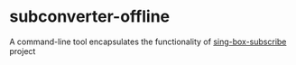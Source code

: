 # subconverter-offline
A command-line tool encapsulates the functionality of [sing-box-subscribe](https://github.com/Toperlock/sing-box-subscribe) project